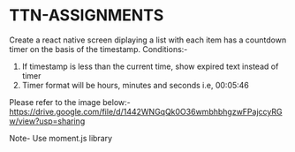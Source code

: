 # TTN-ASSIGNMENTS
Create a react native screen diplaying a list with each item has a countdown timer on the basis of the timestamp.
Conditions:-

1) If timestamp is less than the current time, show expired text instead of timer
2) Timer format will be hours, minutes and seconds i.e, 00:05:46

Please refer to the image below:-
https://drive.google.com/file/d/1442WNGqQk0O36wmbhbhgzwFPajccyRGw/view?usp=sharing

Note- Use moment.js library
